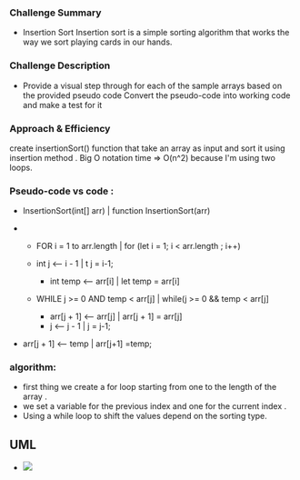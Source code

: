 ### Challenge Summary

- Insertion Sort Insertion sort is a simple sorting algorithm that works the way we sort playing cards in our hands.

### Challenge Description
- Provide a visual step through for each of the sample arrays based on the provided pseudo code
Convert the pseudo-code into working code and make a test for it

### Approach & Efficiency
create insertionSort() function that take an array as input and sort it using insertion method .
Big O notation
time => O(n^2) because I'm using two loops.

### Pseudo-code vs code :
- InsertionSort(int[] arr) | function InsertionSort(arr)
- - FOR i = 1 to arr.length | for (let i = 1; i < arr.length ; i++)
   - int j <-- i - 1 | t j = i-1;
     - int temp <-- arr[i] | let temp = arr[i]

  - WHILE j >= 0 AND temp < arr[j] | while(j >= 0 && temp < arr[j]
      - arr[j + 1] <-- arr[j] | arr[j + 1] = arr[j]
      - j <-- j - 1 | j = j-1;


- arr[j + 1] <-- temp |  arr[j+1] =temp;


### algorithm:
- first thing we create a for loop starting from one to the length of the array .
- we set a variable for the previous index and one for the current index .
- Using a while loop to shift the values depend on the sorting type.

## UML
- ![](../assets/insertion.jpg)